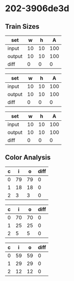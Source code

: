 # 202-3906de3d
## Train Sizes

|set|w|h|A|
|---|---|---|---|
|input|10|10|100|
|output|10|10|100|
|diff|0|0|0|


|set|w|h|A|
|---|---|---|---|
|input|10|10|100|
|output|10|10|100|
|diff|0|0|0|


|set|w|h|A|
|---|---|---|---|
|input|10|10|100|
|output|10|10|100|
|diff|0|0|0|


## Color Analysis

|c|i|o|diff|
|---|---|---|---|
|0|79|79|0|
|1|18|18|0|
|2|3|3|0|


|c|i|o|diff|
|---|---|---|---|
|0|70|70|0|
|1|25|25|0|
|2|5|5|0|


|c|i|o|diff|
|---|---|---|---|
|0|59|59|0|
|1|29|29|0|
|2|12|12|0|

